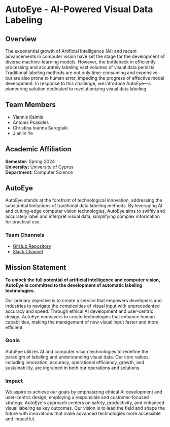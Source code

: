 # AutoEye - AI-Powered Visual Data Labeling

## Overview

The exponential growth of Artificial Intelligence (AI) and recent advancements in computer vision have set the stage for the development of diverse machine-learning models. However, the bottleneck in efficiently processing and accurately labeling vast volumes of visual data persists. Traditional labeling methods are not only time-consuming and expensive but are also prone to human error, impeding the progress of effective model development. In response to this challenge, we introduce AutoEye—a pioneering solution dedicated to revolutionizing visual data labeling.

## Team Members

- Yiannis Kaimis
- Antonis Psakides
- Christina Ioanna Saroglaki
- Jianlin Ye

## Academic Affiliation

**Semester:** Spring 2024  
**University:** University of Cyprus  
**Department:** Computer Science  

## AutoEye

AutoEye stands at the forefront of technological innovation, addressing the substantial limitations of traditional data labeling methods. By leveraging AI and cutting-edge computer vision technologies, AutoEye aims to swiftly and accurately label and interpret visual data, simplifying complex information for practical use.

### Team Channels

- [GitHub Repository](https://github.com/ChristinaSarogl/Autoeye)
- [Slack Channel](https://app.slack.com/client/T06A0P501V4/C06KAF0N0HK)

## Mission Statement

**To unlock the full potential of artificial intelligence and computer vision, AutoEye is committed to the development of automatic labeling technologies.**

Our primary objective is to create a service that empowers developers and industries to navigate the complexities of visual input with unprecedented accuracy and speed. Through ethical AI development and user-centric design, AutoEye endeavors to create technologies that enhance human capabilities, making the management of new visual input faster and more efficient.

### Goals

AutoEye utilizes AI and computer vision technologies to redefine the paradigm of labeling and understanding visual data. Our core values, including innovation, accuracy, operational efficiency, growth, and sustainability, are ingrained in both our operations and solutions.

### Impact

We aspire to achieve our goals by emphasizing ethical AI development and user-centric design, employing a responsible and customer-focused strategy. AutoEye's approach centers on safety, productivity, and enhanced visual labeling as key outcomes. Our vision is to lead the field and shape the future with innovations that make advanced technologies more accessible and impactful.

